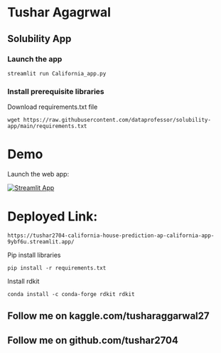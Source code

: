 # Tushar Agagrwal
## Solubility App
###  Launch the app
```
streamlit run California_app.py
```
 ### Install prerequisite libraries

Download requirements.txt file

```
wget https://raw.githubusercontent.com/dataprofessor/solubility-app/main/requirements.txt

```

# Demo

Launch the web app:

[![Streamlit App](https://static.streamlit.io/badges/streamlit_badge_black_white.svg)](https://share.streamlit.io/dataprofessor/solubility-app/main/solubility-app.py)

 # Deployed Link:
 ```
https://tushar2704-california-house-prediction-ap-california-app-9ybf6u.streamlit.app/
 ```
Pip install libraries
```
pip install -r requirements.txt
```

Install rdkit
```
conda install -c conda-forge rdkit rdkit
```
 ## Follow me on kaggle.com/tusharaggarwal27
## Follow me on github.com/tushar2704
